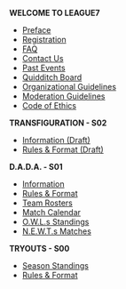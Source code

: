 <!-- docs/_sidebar.md -->
**WELCOME TO LEAGUE7**
* [Preface](/ "LEAGUE7 | Preface")
* [Registration](registration.md "L7 | Registration")
* [FAQ](faq.md "L7 | FAQ")
* [Contact Us](contact-us.md "L7 | Contact Us")
* [Past Events](/community-events/past-events "L7 | Past Events")
* [Quidditch Board](/quidditch-board.md "L7 | Quidditch Board")
* [Organizational Guidelines](organizational-guidelines.md "L7 | Organizational Guidelines")
* [Moderation Guidelines](moderation-guidelines.md "L7 | Moderation Guidelines") 
* [Code of Ethics](codeofethics.md "L7 | Code of Ethics")


**TRANSFIGURATION - S02**
* [Information (Draft)](/season/02/information.md "L7 | S02 General Information")
* [Rules & Format (Draft)](/season/02/rules-format.md "L7 | Season Rules & Format") 


**D.A.D.A. - S01**
* [Information](/season/01/information.md "L7 | S01 General Information")
* [Rules & Format](/season/01/rules-format.md "L7 | Season Rules & Format") 
* [Team Rosters](/season/01/team-rosters.md "L7 | Team Rosters")
* [Match Calendar](/season/01/calendar.md "L7 | Match Calendar") 
* [O.W.L.s Standings](/season/01/standings.md "L7 | Season Standings")
* [N.E.W.T.s Matches](/season/01/matches.md "L7 | Matches Details")

**TRYOUTS - S00**
* [Season Standings](/season/00/standings.md "L7 | Season Standings")
* [Rules & Format](/season/00/rules-format.md "L7 | Tryout Season")




